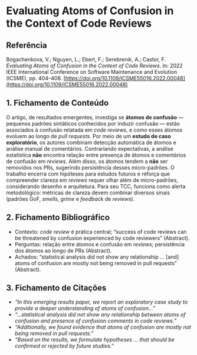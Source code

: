 # Evaluating Atoms of Confusion in the Context of Code Reviews

## Referência
Bogachenkova, V.; Nguyen, L.; Ebert, F.; Serebrenik, A.; Castor, F. *Evaluating Atoms of Confusion in the Context of Code Reviews*. In: 2022 IEEE International Conference on Software Maintenance and Evolution (ICSME), pp. 404–408. [https://doi.org/10.1109/ICSME55016.2022.00048](https://doi.org/10.1109/ICSME55016.2022.00048)

## 1. Fichamento de Conteúdo

O artigo, de resultados emergentes, investiga se **átomos de confusão** — pequenos padrões sintáticos conhecidos por induzir confusão — estão associados à confusão relatada em *code reviews*, e como esses átomos evoluem ao longo de *pull requests*. Por meio de um **estudo de caso exploratório**, os autores combinam detecção automática de átomos e análise manual de comentários. Contrariando expectativas, a análise estatística **não** encontra relação entre presença de átomos e comentários de confusão em *reviews*. Além disso, os átomos tendem a **não** ser removidos nos PRs, sugerindo persistência desses micro-padrões. O trabalho encerra com hipóteses para estudos futuros e reforça que compreender clareza em *reviews* requer olhar além de micro-padrões, considerando desenho e arquitetura. Para seu TCC, funciona como alerta metodológico: métricas de clareza devem combinar diversos sinais (padrões GoF, *smells*, *grime* e *feedback* de *reviews*).

## 2. Fichamento Bibliográfico

* Contexto: *code review* é prática central; “success of code reviews can be threatened by confusion experienced by code reviewers” (Abstract).
* Perguntas: relação entre átomos e confusão em *reviews*; persistência dos átomos ao longo de PRs (Abstract).
* Achados: “statistical analysis did not show any relationship … \[and] atoms of confusion are mostly not being removed in pull requests” (Abstract).

## 3. Fichamento de Citações

* _“In this emerging results paper, we report an exploratory case study to provide a deeper understanding of atoms of confusion…”_
* _“…statistical analysis did not show any relationship between atoms of confusion and presence of confusion comments in code reviews.”_
* _“Additionally, we found evidence that atoms of confusion are mostly not being removed in pull requests.”_
* _“Based on the results, we formulate hypotheses … that should be confirmed or rejected by future studies.”_
